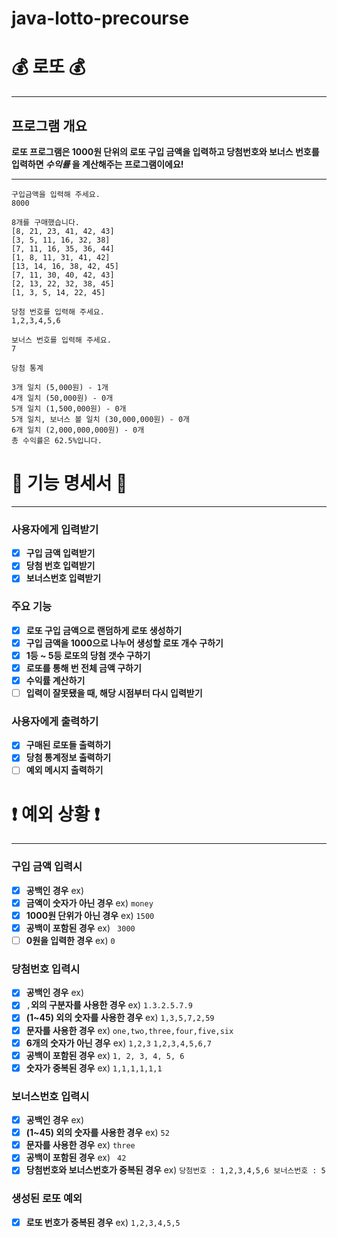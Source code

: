 # java-lotto-precourse

#  💰 로또 💰 

***
## 프로그램 개요
**로또 프로그램은 1000원 단위의 로또 구입 금액을 입력하고 당첨번호와 보너스 번호를 입력하면 *수익률* 을 계산해주는 프로그램이에요!**

***

```
구입금액을 입력해 주세요.
8000

8개를 구매했습니다.
[8, 21, 23, 41, 42, 43]
[3, 5, 11, 16, 32, 38]
[7, 11, 16, 35, 36, 44]
[1, 8, 11, 31, 41, 42]
[13, 14, 16, 38, 42, 45]
[7, 11, 30, 40, 42, 43]
[2, 13, 22, 32, 38, 45]
[1, 3, 5, 14, 22, 45]

당첨 번호를 입력해 주세요.
1,2,3,4,5,6

보너스 번호를 입력해 주세요.
7

당첨 통계

3개 일치 (5,000원) - 1개
4개 일치 (50,000원) - 0개
5개 일치 (1,500,000원) - 0개
5개 일치, 보너스 볼 일치 (30,000,000원) - 0개
6개 일치 (2,000,000,000원) - 0개
총 수익률은 62.5%입니다.
```

# 📜 기능 명세서 📜

***

### 사용자에게 입력받기
- [x] **구입 금액 입력받기**
- [x] **당첨 번호 입력받기**
- [x] **보너스번호 입력받기**

### 주요 기능
- [x] **로또 구입 금액으로 랜덤하게 로또 생성하기**
- [x] **구입 금액을 1000으로 나누어 생성할 로또 개수 구하기**
- [x] **1등 ~ 5등 로또의 당첨 갯수 구하기**
- [x] **로또를 통해 번 전체 금액 구하기**
- [x] **수익률 계산하기**
- [ ] **입력이 잘못됐을 때, 해당 시점부터 다시 입력받기**

### 사용자에게 출력하기
- [x] **구매된 로또들 출력하기**
- [x] **당첨 통계정보 출력하기**
- [ ] **예외 메시지 출력하기**

# ❗️ 예외 상황 ❗

***

### 구입 금액 입력시
- [x] **공백인 경우** ex) ` `
- [x] **금액이 숫자가 아닌 경우** ex) `money`
- [x] **1000원 단위가 아닌 경우** ex) `1500`
- [x] **공백이 포함된 경우** ex) ` 3000`
- [ ] **0원을 입력한 경우** ex) `0`

### 당첨번호 입력시
- [x] **공백인 경우** ex) ` `
- [x] `,`**외의 구분자를 사용한 경우** ex) `1.3.2.5.7.9`
- [x] **(1~45) 외의 숫자를 사용한 경우** ex) `1,3,5,7,2,59`
- [x] **문자를 사용한 경우** ex) `one,two,three,four,five,six`
- [x] **6개의 숫자가 아닌 경우** ex) `1,2,3` `1,2,3,4,5,6,7`
- [x] **공백이 포함된 경우** ex) `1, 2, 3, 4, 5, 6`
- [x] **숫자가 중복된 경우** ex) `1,1,1,1,1,1`

### 보너스번호 입력시
- [x] **공백인 경우** ex) ` `
- [x] **(1~45) 외의 숫자를 사용한 경우** ex) `52`
- [x] **문자를 사용한 경우** ex) `three`
- [x] **공백이 포함된 경우** ex) ` 42`
- [x] **당첨번호와 보너스번호가 중복된 경우** ex) `당첨번호 : 1,2,3,4,5,6 보너스번호 : 5`

### 생성된 로또 예외
- [x] **로또 번호가 중복된 경우** ex) `1,2,3,4,5,5`